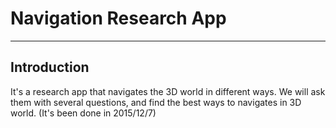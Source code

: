# Navigation Research App
---
## Introduction
It's a research app that navigates the 3D world in different ways. We will ask them with several questions, and find the best ways to navigates in 3D world.
(It's been done in 2015/12/7)
